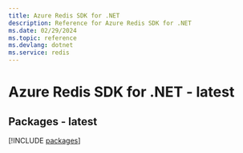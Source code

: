 ```yaml
---
title: Azure Redis SDK for .NET
description: Reference for Azure Redis SDK for .NET
ms.date: 02/29/2024
ms.topic: reference
ms.devlang: dotnet
ms.service: redis
---
```

# Azure Redis SDK for .NET - latest
## Packages - latest
[!INCLUDE [packages](redis-index.md)]